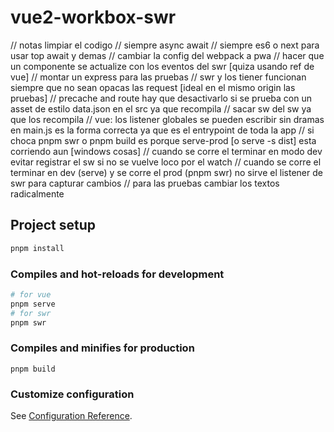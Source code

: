 # vue2-workbox-swr

// notas limpiar el codigo
// siempre async await
// siempre es6 o next para usar top await y demas
// cambiar la config del webpack a pwa
// hacer que un componente se actualize con los eventos del swr [quiza usando ref de vue]
// montar un express para las pruebas
// swr y los tiener funcionan siempre que no sean opacas las request [ideal en el mismo origin las pruebas]
// precache and route hay que desactivarlo si se prueba con un asset de estilo data.json en el src ya que recompila
// sacar sw del sw ya que los recompila
// vue: los listener globales se pueden escribir sin dramas en main.js es la forma correcta ya que es el entrypoint de toda la app
// si choca pnpm swr o pnpm build es porque serve-prod [o serve -s dist] esta corriendo aun [windows cosas]
// cuando se corre el terminar en modo dev evitar registrar el sw si no se vuelve loco por el watch
// cuando se corre el terminar en dev (serve) y se corre el prod (pnpm swr) no sirve el listener de swr para capturar cambios
// para las pruebas cambiar los textos radicalmente

## Project setup

```bash
pnpm install
```

### Compiles and hot-reloads for development

```bash
# for vue
pnpm serve
# for swr
pnpm swr
```

### Compiles and minifies for production

```
pnpm build
```

### Customize configuration

See [Configuration Reference](https://cli.vuejs.org/config/).
